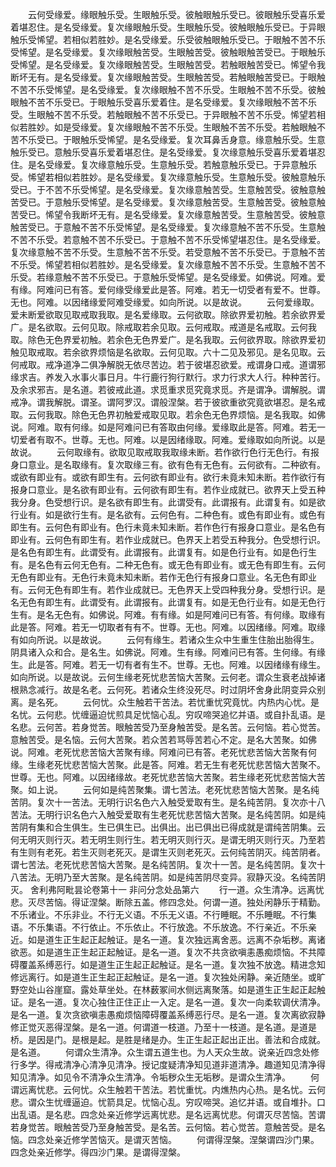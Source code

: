 <!-- { "loadSidebar": true } -->
　　云何受缘爱。缘眼触乐受。生眼触乐受。彼触眼触乐受已。彼眼触乐受喜乐爱着堪忍住。是名受缘爱。复次缘眼触乐受。生眼触乐受。彼触眼触乐受已。于异眼触乐受悕望。若相似若胜妙。是名受缘爱。乐受彼触眼触乐受已。于眼触不苦不乐受悕望。是名受缘爱。复次缘眼触苦受。生眼触苦受。彼触眼触苦受已。于眼触乐受悕望。是名受缘爱。复次缘眼触苦受。生眼触苦受。若触眼触苦受已。悕望令我断坏无有。是名受缘爱。复次缘眼触苦受。生眼触苦受。若触眼触苦受已。于眼触不苦不乐受悕望。是名受缘爱。复次缘眼触不苦不乐受。生眼触不苦不乐受。彼触眼触不苦不乐受已。于眼触乐受喜乐爱着住。是名受缘爱。复次缘眼触不苦不乐受。生眼触不苦不乐受。若触眼触不苦不乐受已。于异眼触不苦不乐受。悕望若相似若胜妙。如是受缘爱。复次缘眼触不苦不乐受。生眼触不苦不乐受。若触眼触不苦不乐受已。于眼触乐受悕望。是名受缘爱。复次耳鼻舌身意。缘意触乐受。生意触乐受已。意触乐受喜乐爱着堪忍住。是名受缘爱。复次缘意触乐受喜乐爱着堪忍住。是名受缘爱。复次缘意触乐受。生意触乐受。若触意触乐受已。于异意触乐受。悕望若相似若胜妙。是名受缘爱。复次缘意触乐受。生意触乐受。彼触意触乐受已。于不苦不乐受悕望。是名受缘爱。复次缘意触苦受。生意触苦受。彼触意触苦受已。于意触乐受悕望。是名受缘爱。复次缘意触苦受。生意触苦受。彼触意触苦受已。悕望令我断坏无有。是名受缘爱。复次缘意触苦受。生意触苦受。彼触意触苦受已。于意触不苦不乐受悕望。是名受缘爱。复次缘意触不苦不乐受。生意触不苦不乐受。若意触不苦不乐受已。于意触不苦不乐受悕望堪忍住。是名受缘爱。复次缘意触不苦不乐受。生意触不苦不乐受。若受意触不苦不乐受已。于意触不苦不乐受。悕望若相似若胜妙。是名受缘爱。复次缘意触不苦不乐受。生意触不苦不乐受。若缘意触不苦不乐受已。于意触乐受悕望。是名受缘爱。如佛说。阿难。爱有缘。阿难问已有答。爱何缘受缘爱此是答。阿难。若无一切受者有爱不。世尊。无也。阿难。以因绪缘爱阿难受缘爱。如向所说。以是故说。
　　云何爱缘取。爱未断爱欲取见取戒取我取。是名爱缘取。云何欲取。除欲界爱初触。若余欲界爱广。是名欲取。云何见取。除戒取若余见取。云何戒取。戒道是名戒取。云何我取。除色无色界爱初触。若余色无色界爱广。是名我取。云何欲界取。除欲界爱初触见取戒取。若余欲界烦恼是名欲取。云何见取。六十二见及邪见。是名见取。云何戒取。戒净道净二俱净解脱无依尽苦边。若于彼堪忍欲爱。戒谓身口戒。道谓邪缘求吉。养发入水事火事日月。牛行鹿行狗行默行。求力行求大人行。种种苦行。及余求邪吉。是名道。若彼戒此道。求觅重求觅究竟求觅。齐是谓净。谓解脱。谓戒净。谓我解脱。谓圣。谓阿罗汉。谓般涅槃。若于彼欲重欲究竟欲堪忍。是名戒取。云何我取。除色无色界初触爱戒取见取。若余色无色界烦恼。是名我取。如佛说。阿难。取有何缘。如是阿难问已有答取由何缘。爱缘取此是答。阿难。若无一切爱者有取不。世尊。无也。阿难。以是因绪缘取。阿难。爱缘取如向所说。以是故说。
　　云何取缘有。欲取见取戒取我取缘未断。若作欲行色行无色行。有报身口意业。是名取缘有。复次取缘三有。欲有色有无色有。云何欲有。二种欲有。或欲有即业有。或欲有即生有。云何欲有即业有。欲行未竟未知未断。若作欲行有报身口意业。是名欲有即业有。云何欲有即生有。若作业成就已。欲界天上受五种我分身。色受想行识。是名欲有即生有。此谓受有。此谓报有。此谓复有。如是欲行业有。如是欲行生有。是名欲有。云何色有。二种色有。或色有即业有。或色有即生有。云何色有即业有。色行未竟未知未断。若作色行有报身口意业。是名色有即业有。云何色有即生有。若作业成就已。色界天上若受五种我分。色受想行识。是名色有即生有。此谓受有。此谓报有。此谓复有。如是色行业有。如是色行生有。是名色有云何无色有。二种无色有。或无色有即业有。或无色有即生有。云何无色有即业有。无色行未竟未知未断。若作无色行有报身口意业。名无色有即业有。云何无色有即生有。若作业成就已。无色界天上受四种我分身。受想行识。是名无色有即生有。此谓受有。此谓报有。此谓复有。如是无色行业有。如是无色行生有。是名无色有。如佛说。阿难。有有缘。如是阿难问已有答。有何缘。取缘有此是答。阿难。若无一切取者有有不。世尊。无也。阿难。以因绪缘。阿难。取缘有如向所说。以是故说。
　　云何有缘生。若诸众生众中生重生住胎出胎得生。阴具诸入众和合。是名生。如佛说。阿难。生有缘。阿难问已有答。生何缘。有缘生。此是答。阿难。若无一切有者有生不。世尊。无也。阿难。以因绪缘有缘生。如向所说。以是故说。云何生缘老死忧悲苦恼大苦聚。云何老。谓众生衰老战掉诸根熟念减行。故是名老。云何死。若诸众生终没死尽。时过阴坏舍身此阴变异众别离。是名死。
　　云何忧。众生触若干苦法。若忧重忧究竟忧。内热内心忧。是名忧。云何悲。忧缠逼迫忧煎具足忧恼心乱。穷叹啼哭追忆并语。或自扑乱语。是名悲。云何苦。若身觉苦。眼触苦受乃至身触苦受。是名苦。云何恼。若心觉苦。意触苦受。是名恼。云何大苦聚。若众苦若骂辱苦若心不定。是名大苦聚。如佛说。阿难。老死忧悲苦恼大苦聚有缘。阿难问已有答。老死忧悲苦恼大苦聚有何缘。生缘老死忧悲苦恼大苦聚。此是答。阿难。若无生有老死忧悲苦恼大苦聚不。世尊。无也。阿难。以因绪缘故。老死忧悲苦恼大苦聚。若生缘老死忧悲苦恼大苦聚。如上说。
　　云何如是纯苦聚集。谓七苦法。老死忧悲苦恼大苦聚。是名纯苦阴。复次十一苦法。无明行识名色六入触受爱取有生。是名纯苦阴。复次亦十八苦法。无明行识名色六入触受爱取有生老死忧悲苦恼大苦聚。是名纯苦阴。如是纯苦阴有集和合生俱生。生已俱生已。出俱出。出已俱出已得成就是谓纯苦阴集。云何无明灭则行灭。若无明生则行生。若无明灭则行灭。是谓无明灭则行灭。乃至若有生则有老死。若生灭则老死灭。是谓生灭则老死灭。云何纯苦阴灭。纯苦阴者。谓七苦法。老死忧悲苦恼大苦聚。是名纯苦阴。复次十一苦。是名纯苦阴。复次十八苦法。无明乃至大苦聚。是名纯苦阴。如是纯苦阴尽变异。寂静灭没。名纯苦阴灭。
舍利弗阿毗昙论卷第十一
非问分念处品第六
　　行一道。众生清净。远离忧悲。灭尽苦恼。得证涅槃。断除五盖。修四念处。何谓一道。独处闲静乐于精勤。不乐诸业。不乐非业。不行无义语。不乐无义语。不行睡眠。不乐睡眠。不行集语。不乐集语。不行依止。不乐依止。不行放逸。不乐放逸。不行亲近。不乐亲近。如是道生正生起正起触证。是名一道。复次独远离舍恶。远离不杂垢秽。离诸欲恶。如是道生正生起正起触证。是名一道。复次不共贪欲嗔恚愚痴烦恼。不共障碍覆盖系缚恶行。如是道生正生起正起触证。是名一道。复次独不放逸。精进念知修远离行。如是道生正生起正起触证。是名一道。复次独处闲静。亲近随坐。或旷野空处山谷崖窟。露处草坐处。在林薮冢间水侧远离聚落。如是道生正生起正起触证。是名一道。复次心独住正住正止一入定。是名一道。复次一向柔软调伏清净。是名一道。复次贪欲嗔恚愚痴烦恼障碍覆盖系缚恶行尽。是名一道。复次离欲寂静修正觉灭恶得涅槃。是名一道。何谓道一枝道。乃至十一枝道。是名道。是道是桥。是因是门。是根是起。是胜是绪是办。生正生起正起出正出。善法和合成就。是名道。
　　何谓众生清净。众生谓五道生也。为人天众生故。说亲近四念处修行多学。得戒清净心清净见清净。授记度疑清净知见道非道清净。趣道知见清净得知见清净。如见令不清净众生清净。令垢秽众生无垢秽。是谓众生清净。
　　何谓远离忧悲。云何忧。众生触若干苦法。若忧重忧。内燋热内心热。是名忧。云何悲。谓众生忧缠逼迫。忧箭具足。忧恼心乱。穷叹啼哭。追忆并语。或自堆扑。口出乱语。是名悲。四念处亲近修学远离忧悲。是名远离忧悲。何谓灭尽苦恼。苦谓若身觉苦。眼触苦受乃至身触苦受。是名苦。云何恼。若心觉苦。意触苦受。是名恼。四念处亲近修学苦恼灭。是谓灭苦恼。
　　何谓得涅槃。涅槃谓四沙门果。四念处亲近修学。得四沙门果。是谓得涅槃。
